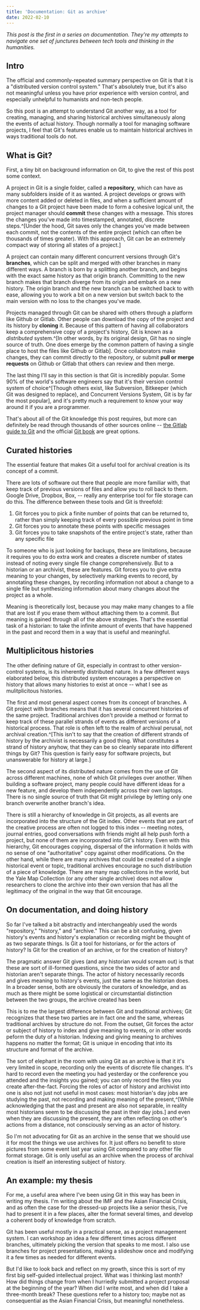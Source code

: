 ```yaml
---
title: 'Documentation: Git as archive'
date: 2022-02-10
---
```


_This post is the first in a series on documentation. They're
my attempts to navigate one set of junctures between tech tools
and thinking in the humanities._

## Intro

The official and commonly-repeated summary perspective on Git
is that it is a "distributed version control system." That's
absolutely true, but it's also not meaningful unless you have
prior experience with version control, and especially unhelpful
to humanists and non-tech people.

So this post is an attempt to understand Git another way, as a
tool for creating, managing, and sharing historical archives
simultaneously along the events of actual history. Though
normally a tool for managing software projects, I feel that
Git's features enable us to maintain historical archives in
ways traditional tools do not.

## What is Git?

First, a tiny bit on background information on Git, to give the
rest of this post some context.

A project in Git is a single folder, called a **repository**,
which can have as many subfolders inside of it as wanted. A
project develops or grows with more content added or deleted in
files, and when a sufficient amount of changes to a Git project
have been made to form a cohesive logical unit, the project
manager should **commit** these changes with a message. This
stores the changes you've made into timestamped, annotated,
discrete steps.^[Under the hood, Git saves only the changes
you've made between each commit, not the contents of the entire
project (which can often be thousands of times greater). With
this approach, Git can be an extremely compact way of storing
all states of a project.]

A project can contain many different concurrent versions
through Git's **branches**, which can be split and merged with
other branches in many different ways. A branch is born by a
splitting another branch, and begins with the exact same
history as that origin branch. Committing to the new branch
makes that branch diverge from its origin and embark on a new
history. The origin branch and the new branch can be switched
back to with ease, allowing you to work a bit on a new version
but switch back to the main version with no loss to the changes
you've made.

Projects managed through Git can be shared with others through
a platform like Github or Gitlab. Other people can download the
copy of the project and its history by **cloning** it. Because
of this pattern of having all collaborators keep a
comprehensive copy of a project's history, Git is known as a
_distributed_ system.^[In other words, by its original design,
Git has no single source of truth. One does emerge by the
common pattern of having a single place to host the files like
Github or Gitlab]. Once collaborators make changes, they can
commit directly to the repository, or submit **pull or merge
requests** on Github or Gitlab that others can review and then
merge.

The last thing I'll say in this section is that Git is
incredibly popular. Some 90% of the world's software engineers
say that it's their version control system of choice^[Though
others exist, like Subversion, Bitkeeper (which Git was
designed to replace), and Concurrent Versions System, Git is by
far the most popular], and it's pretty much a requirement to
know your way around it if you are a programmer.

That's about all of the Git knowledge this post requires, but
more can definitely be read through thousands of other sources
online --
[the Gitlab guide to Git](https://docs.gitlab.com/ee/topics/git/)
and the official [Git book](https://git-scm.com/book/en/v2) are
great options.

## Curated histories

The essential feature that makes Git a useful tool for archival
creation is its concept of a commit.

There are lots of software out there that people are more
familiar with, that keep track of previous versions of files
and allow you to roll back to them. Google Drive, Dropbox, Box,
-- really any enterprise tool for file storage can do this. The
difference between these tools and Git is threefold:

1. Git forces you to pick a finite number of points that can be
   returned to, rather than simply keeping track of every
   possible previous point in time
2. Git forces you to annotate these points with specific
   messages
3. Git forces you to take snapshots of the entire project's
   state, rather than any specific file

To someone who is just looking for backups, these are
limitations, because it requires you to do extra work and
creates a discrete number of states instead of noting every
single file change comprehensively. But to a historian or an
archivist, these are features. Git forces you to give extra
meaning to your changes, by selectively marking events to
record, by annotating these changes, by recording information
not about a change to a single file but synthesizing
information about many changes about the project as a whole.

Meaning is theoretically lost, because you may make many
changes to a file that are lost if you erase them without
attaching them to a commit. But meaning is gained through all
of the above strategies. That's the essential task of a
historian: to take the infinite amount of events that have
happened in the past and record them in a way that is useful
and meaningful.

## Multiplicitous histories

The other defining nature of Git, especially in contrast to
other version-control systems, is its inherently distributed
nature. In a few different ways elaborated below, this
distributed system encourages a perspective on history that
allows many histories to exist at once -- what I see as
mulitplicitous histories.

The first and most general aspect comes from its concept of
branches. A Git project with branches means that it has several
concurrent histories of the same project. Traditional archives
don't provide a method or format to keep track of these
parallel strands of events as different versions of a
historical process. That role is often left to the realm of
archival perusal, not archival creation.^[This isn't to say
that the creation of different strands of history by the
archivist is necessarily a good thing. What constitutes a
strand of history anyhow, that they can be so cleanly separate
into different things by Git? This question is fairly easy for
software projects, but unanswerable for history at large.]

The second aspect of its distributed nature comes from the use
of Git across different machines, none of which Git privileges
over another. When building a software project, many people
could have different ideas for a new feature, and develop them
independently across their own laptops. There is no single
source of truth that Git might privilege by letting only one
branch overwrite another branch's idea.

There is still a hierarchy of knowledge in Git projects, as all
events are incorporated into the structure of the Git index.
Other events that are part of the creative process are often
not logged to this index -- meeting notes, journal entries,
good conversations with friends might all help push forth a
project, but none of them are incorporated into Git's history.
Even with this hierarchy, Git encourages copying, dispersal of
the information it holds with no sense of one "authoritative"
copy against other modifications. On the other hand, while
there are many archives that could be created of a single
historical event or topic, traditional archives encourage no
such distribution of a piece of knowledge. There are many map
collections in the world, but the Yale Map Collection (or any
other single archive) does not allow researchers to clone the
archive into their own version that has all the legitimacy of
the original in the way that Git encourage.

## On documentation, and doing history

So far I've talked a bit abstractly and interchangeably used
the words "repository," "history," and "archive." This can be a
bit confusing, given history's events and history's explanation
or recording might be thought of as two separate things. Is Git
a tool for historians, or for the actors of history? Is Git for
the creation of an archive, or for the creation of history?

The pragmatic answer Git gives (and any historian would scream
out) is that these are sort of ill-formed questions, since the
two sides of actor and historian aren't separate things. The
actor of history necessarily records and gives meaning to
history's events, just the same as the historian does. In a
broader sense, both are obviously the curators of knowledge,
and as much as there might be some logistical or circumstantial
distinction between the two groups, the archive created has
been

This is to me the largest difference between Git and
traditional archives; Git recognizes that these two parties are
in fact one and the same, whereas traditional archives by
structure do not. From the outset, Git forces the actor or
subject of history to index and give meaning to events, or in
other words peform the duty of a historian. Indexing and giving
meaning to archives happens no matter the format; Git is unique
in encoding that into its structure and format of the archive.

The sort of elephant in the room with using Git as an archive
is that it it's very limited in scope, recording only the
events of discrete file changes. It's hard to record even the
meeting you had yesterday or the conference you attended and
the insights you gained; you can only record the files you
create after-the-fact. Forcing the roles of actor of history
and archivist into one is also not just not useful in most
cases: most historian's day jobs are studying the past, not
recording and making meaning of the present,^[While
acknowledging that the past and present are also not separable,
in reality most historians seem to be discussing the past in
their day jobs.] and even when they are discussing the present,
they are often reflecting on other's actions from a distance,
not consciously serving as an actor of history.

So I'm not advocating for Git as an archive in the sense that
we should use it for most the things we use archives for. It
just offers no benefit to store pictures from some event last
year using Git compared to any other file format storage. Git
is only useful as an archive when the process of archival
creation is itself an interesting subject of history.

## An example: my thesis

For me, a useful area where I've been using Git in this way has
been in writing my thesis. I'm writing about the IMF and the
Asian Financial Crisis, and as often the case for the
dressed-up projects like a senior thesis, I've had to present
it in a few places, alter the format several times, and develop
a coherent body of knowledge from scratch.

Git has been useful mostly in a practical sense, as a project
management system. I can workshop an idea a few different times
across different branches, ultimately picking the version that
speaks to me most. I also use branches for project
presentations, making a slideshow once and modifying it a few
times as needed for different events.

But I'd like to look back and reflect on my growth, since this
is sort of my first big self-guided intellectual project. What
was I thinking last month? How did things change from when I
hurriedly submitted a project proposal at the beginning of the
year? When did I write most, and when did I take a three-month
break? These questions refer to a history too; maybe not as
consequential as the Asian Financial Crisis, but meaningful
nonetheless.
